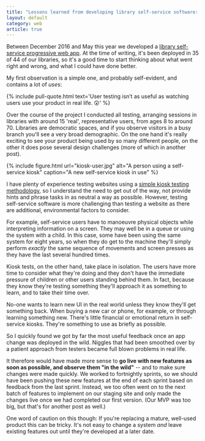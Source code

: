 ```yaml
---
title: "Lessons learned from developing library self-service software: User testing isn’t as good as user using"
layout: default
category: web
article: true
---
```


Between December 2016 and May this year we developed a [library self-service progressive web app](/2016/12/managing-self-service-project/). At the time of writing, it's been deployed in 35 of 44 of our libraries, so it's a good time to start thinking about what went right and wrong, and what I could have done better.

My first observation is a simple one, and probably self-evident, and contains a lot of <i>use</i>s:

{% include pull-quote.html text='User testing isn&#8217;t as useful as watching users use your product in real life. <span role="img" aria-label="A look of absolute shock">😲</span>' %}

Over the course of the project I conducted all testing, arranging sessions in libraries with around 15 'real', representative users, from ages 8 to around 70. Libraries are democratic spaces, and if you observe visitors in a busy branch you'll see a very broad demographic. On the one hand it's really exciting to see your product being used by so many different people, on the other it does pose several design challenges (more of which in another post).

{% include figure.html url="kiosk-user.jpg" alt="A person using a self-service kiosk" caption="A new self-service kiosk in use" %}

I have plenty of experience testing websites using a [simple kiosk testing methodology](https://www.nngroup.com/articles/why-you-only-need-to-test-with-5-users/), so I understand the need to get out of the way, not provide hints and phrase tasks in as neutral a way as possible. However, testing self-service software is more challenging than testing a website as there are additional, environmental factors to consider.

For example, self-service users have to manoeuvre physical objects while interpreting information on a screen. They may well be in a queue or using the system with a child. In this case, some have been using the same system for eight years, so when they do get to the machine they'll simply perform _exactly_ the same sequence of movements and screen presses as they have the last several hundred times.

Kiosk tests, on the other hand, take place in isolation. The users have more time to consider what they're doing and they don't have the immediate pressure of children or other users standing behind them. In fact, because they know they're testing something they'll approach it as something to learn, and to take their time over.

No-one wants to learn new UI in the real world unless they know they'll get something back. When buying a new car or phone, for example, or through learning something new. There's little financial or emotional return in self-service kiosks. They're something to use as briefly as possible.

So I quickly found we got by far the most useful feedback once an app change was deployed in the wild. Niggles that had been smoothed over by a patient approach from testers became full blown problems in real life.

It therefore would have made more sense to **go live with new features as soon as possible, and observe them "in the wild"** -- and to make sure changes were made quickly. We worked to fortnightly sprints, so we should have been pushing these new features at the end of each sprint based on feedback from the last sprint. Instead, we too often went on to the next batch of features to implement on our staging site and only made the changes live once we had completed our first version. (Our MVP was too big, but that's for another post as well.)

One word of caution on this though: If you're replacing a mature, well-used product this can be tricky. It's not easy to change a system *and* leave existing features out until they're developed at a later date.
